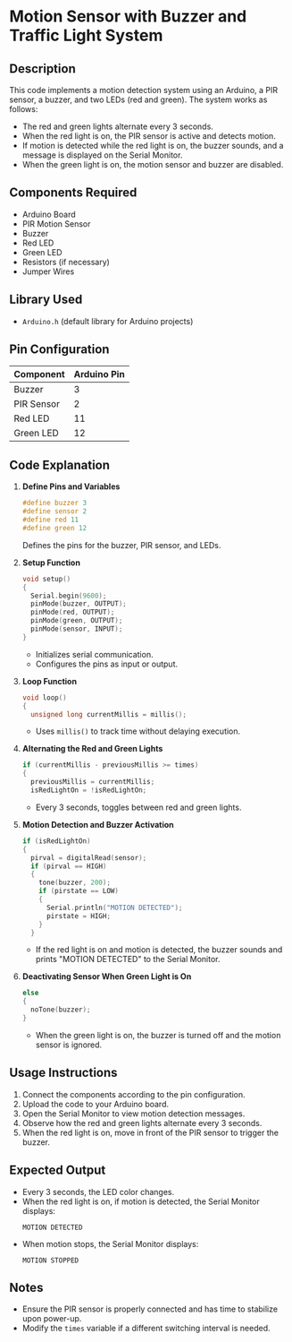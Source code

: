 # Motion Sensor with Buzzer and Traffic Light System

## Description
This code implements a motion detection system using an Arduino, a PIR sensor, a buzzer, and two LEDs (red and green). The system works as follows:
- The red and green lights alternate every 3 seconds.
- When the red light is on, the PIR sensor is active and detects motion.
- If motion is detected while the red light is on, the buzzer sounds, and a message is displayed on the Serial Monitor.
- When the green light is on, the motion sensor and buzzer are disabled.

## Components Required
- Arduino Board
- PIR Motion Sensor
- Buzzer
- Red LED
- Green LED
- Resistors (if necessary)
- Jumper Wires

## Library Used
- `Arduino.h` (default library for Arduino projects)

## Pin Configuration
| Component | Arduino Pin |
|-----------|------------|
| Buzzer    | 3          |
| PIR Sensor | 2         |
| Red LED   | 11         |
| Green LED | 12         |

## Code Explanation
1. **Define Pins and Variables**
   ```cpp
   #define buzzer 3
   #define sensor 2
   #define red 11
   #define green 12
   ```
   Defines the pins for the buzzer, PIR sensor, and LEDs.

2. **Setup Function**
   ```cpp
   void setup()
   {
     Serial.begin(9600);
     pinMode(buzzer, OUTPUT);
     pinMode(red, OUTPUT);
     pinMode(green, OUTPUT);
     pinMode(sensor, INPUT);
   }
   ```
   - Initializes serial communication.
   - Configures the pins as input or output.

3. **Loop Function**
   ```cpp
   void loop()
   {
     unsigned long currentMillis = millis();
   ```
   - Uses `millis()` to track time without delaying execution.

4. **Alternating the Red and Green Lights**
   ```cpp
   if (currentMillis - previousMillis >= times)
   {
     previousMillis = currentMillis;
     isRedLightOn = !isRedLightOn;
   ```
   - Every 3 seconds, toggles between red and green lights.

5. **Motion Detection and Buzzer Activation**
   ```cpp
   if (isRedLightOn)
   {
     pirval = digitalRead(sensor);
     if (pirval == HIGH)
     {
       tone(buzzer, 200);
       if (pirstate == LOW)
       {
         Serial.println("MOTION DETECTED");
         pirstate = HIGH;
       }
     }
   ```
   - If the red light is on and motion is detected, the buzzer sounds and prints "MOTION DETECTED" to the Serial Monitor.

6. **Deactivating Sensor When Green Light is On**
   ```cpp
   else
   {
     noTone(buzzer);
   }
   ```
   - When the green light is on, the buzzer is turned off and the motion sensor is ignored.

## Usage Instructions
1. Connect the components according to the pin configuration.
2. Upload the code to your Arduino board.
3. Open the Serial Monitor to view motion detection messages.
4. Observe how the red and green lights alternate every 3 seconds.
5. When the red light is on, move in front of the PIR sensor to trigger the buzzer.

## Expected Output
- Every 3 seconds, the LED color changes.
- When the red light is on, if motion is detected, the Serial Monitor displays:
  ```
  MOTION DETECTED
  ```
- When motion stops, the Serial Monitor displays:
  ```
  MOTION STOPPED
  ```

## Notes
- Ensure the PIR sensor is properly connected and has time to stabilize upon power-up.
- Modify the `times` variable if a different switching interval is needed.

